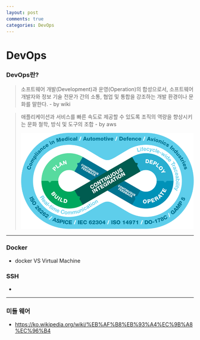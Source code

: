 ```yaml
---
layout: post
comments: true
categories: DevOps
---
```


# DevOps

### DevOps란?
> 소프트웨어 개발(Development)과 운영(Operation)의 합성으로서, 소프트웨어 개발자와 정보 기술 전문가 간의 소통, 협업 및 통합을 강조하는 개발 환경이나 문화를 말한다. - by wiki

> 애플리케이션과 서비스를 빠른 속도로 제공할 수 있도록 조직의 역량을 향상시키는 문화 철학, 방식 및 도구의 조합 - by aws
>
> ![](./../../assets/devops.png)

---



### Docker

- docker VS Virtual Machine

### SSH
-

---



### 미들 웨어

- https://ko.wikipedia.org/wiki/%EB%AF%B8%EB%93%A4%EC%9B%A8%EC%96%B4